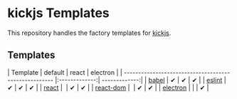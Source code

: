 # kickjs Templates
This repository handles the factory templates for [kickjs](https://www.npmjs.com/package/kickjs).

## Templates

| Template                                              | default       | react         | electron      |
| ----------------------------------------------------- |:-------------:| -------------:|
| [babel](https://www.npmjs.com/package/Babel)          | ‎✔             | ‎✔             | ‎✔             |
| [eslint](https://www.npmjs.com/package/eslint)        | ‎✔             | ‎✔             | ‎✔             |
| [react](https://www.npmjs.com/package/react)          | ‎              | ‎✔             | ✔             |
| [react-dom](https://www.npmjs.com/package/react-dom)  | ‎              | ‎✔             | ✔             |
| [electron](https://electron.atom.io/)                 |               |               | ✔             |
